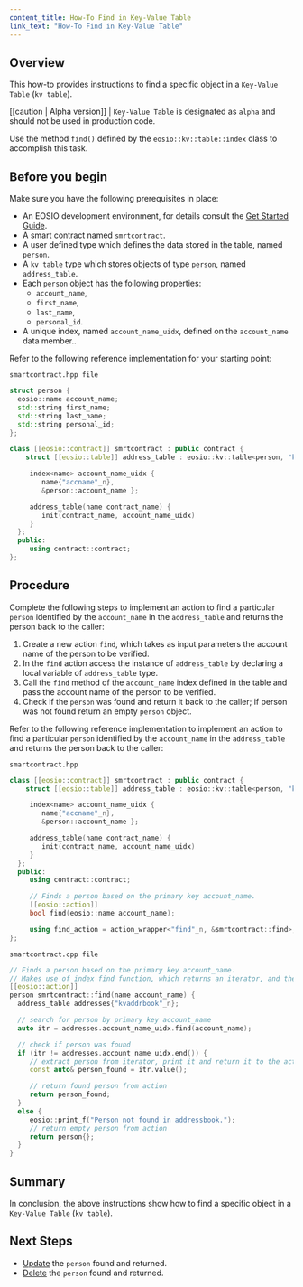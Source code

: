```yaml
---
content_title: How-To Find in Key-Value Table
link_text: "How-To Find in Key-Value Table"
---
```


## Overview

This how-to provides instructions to find a specific object in a `Key-Value Table` (`kv table`).

[[caution | Alpha version]]
| `Key-Value Table` is designated as `alpha` and should not be used in production code.

Use the method  `find()` defined by the `eosio::kv::table::index` class to accomplish this task.

## Before you begin

Make sure you have the following prerequisites in place:

* An EOSIO development environment, for details consult the [Get Started Guide](https://developers.eos.io/welcome/latest/getting-started-guide/index).
* A smart contract named `smrtcontract`.
* A user defined type which defines the data stored in the table, named `person`.
* A `kv table` type which stores objects of type `person`, named `address_table`.
* Each `person` object has the following properties:
  * `account_name`,
  * `first_name`,
  * `last_name`,
  * `personal_id`.
* A unique index, named `account_name_uidx`, defined on the `account_name` data member..

Refer to the following reference implementation for your starting point:

`smartcontract.hpp file`

```cpp
struct person {
  eosio::name account_name;
  std::string first_name;
  std::string last_name;
  std::string personal_id;
};

class [[eosio::contract]] smrtcontract : public contract {
    struct [[eosio::table]] address_table : eosio::kv::table<person, "kvaddrbook"_n> {

     index<name> account_name_uidx {
        name{"accname"_n},
        &person::account_name };

     address_table(name contract_name) {
        init(contract_name, account_name_uidx)
     }
  };
  public:
     using contract::contract;
};
```

## Procedure

Complete the following steps to implement an action to find a particular `person` identified by the `account_name` in the `address_table` and returns the person back to the caller:

1. Create a new action `find`, which takes as input parameters the account name of the person to be verified.
2. In the `find` action access the instance of `address_table` by declaring a local variable of `address_table` type.
3. Call the `find` method of the `account_name` index defined in the table and pass the account name of the person to be verified.
4. Check if the `person` was found and return it back to the caller; if person was not found return an empty `person` object.

Refer to the following reference implementation to implement an action to find a particular `person` identified by the `account_name` in the `address_table` and returns the person back to the caller:

`smartcontract.hpp`

```cpp
class [[eosio::contract]] smrtcontract : public contract {
    struct [[eosio::table]] address_table : eosio::kv::table<person, "kvaddrbook"_n> {

     index<name> account_name_uidx {
        name{"accname"_n},
        &person::account_name };

     address_table(name contract_name) {
        init(contract_name, account_name_uidx)
     }
  };
  public:
     using contract::contract;

     // Finds a person based on the primary key account_name.
     [[eosio::action]]
     bool find(eosio::name account_name);

     using find_action = action_wrapper<"find"_n, &smrtcontract::find>;
};
```

`smartcontract.cpp file`

```cpp
// Finds a person based on the primary key account_name.
// Makes use of index find function, which returns an iterator, and then uses iterator value.
[[eosio::action]]
person smrtcontract::find(name account_name) {
  address_table addresses{"kvaddrbook"_n};

  // search for person by primary key account_name
  auto itr = addresses.account_name_uidx.find(account_name);

  // check if person was found
  if (itr != addresses.account_name_uidx.end()) {
     // extract person from iterator, print it and return it to the action sender
     const auto& person_found = itr.value();

     // return found person from action
     return person_found;
  }
  else {
     eosio::print_f("Person not found in addressbook.");
     // return empty person from action
     return person{};
  }
}
```

## Summary

In conclusion, the above instructions show how to find a specific object in a `Key-Value Table` (`kv table`).

## Next Steps

* [Update](30_how-to-upsert-into-kv-table.md) the `person` found and returned.
* [Delete](40_how-to-delete-from-kv-table.md) the `person` found and returned.
